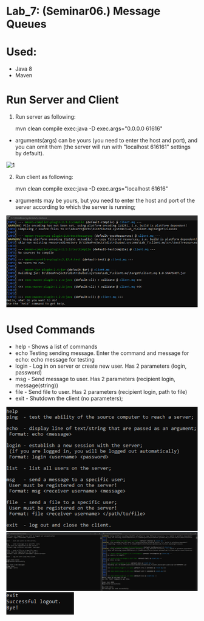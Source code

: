 # Lab_7: (Seminar06.) Message Queues

# Used:

- Java 8
- Maven

# Run Server and Client

1) Run server as following:

    mvn clean compile exec:java -D exec.args="0.0.0.0 61616"

- arguments(args) can be yours (you need to enter the host and port), and you can omit them (the server will run with "localhost 616161" settings by default).

![1](https://github.com/Oleh-Synytskyi/distributed.systems/tree/master/Lab_7/Images/1.png)


2) Run client as following:

    mvn clean compile exec:java -D exec.args="localhost 61616"
- arguments may be yours, but you need to enter the host and port of the server according to which the server is running;

![2](https://github.com/Oleh-Synytskyi/distributed.systems/blob/master/Lab_7/Images/2.png)

# Used Commands

- help - Shows a list of commands
- echo Testing sending message. Enter the command and message for echo:
    echo message for testing
- login - Log in on server or create new user. Has 2 parameters (login, password)
- msg - Send message to user. Has 2 parameters (recipient login, message(string))
- file - Send file to user. Has 2 parameters (recipient login, path to file)
- exit - Shutdown the client (no parameters);
         
 ![3](https://github.com/Oleh-Synytskyi/distributed.systems/blob/master/Lab_7/Images/3.png)
 ![4](https://github.com/Oleh-Synytskyi/distributed.systems/blob/master/Lab_7/Images/4.png)
 ![5](https://github.com/Oleh-Synytskyi/distributed.systems/blob/master/Lab_7/Images/5.png)

